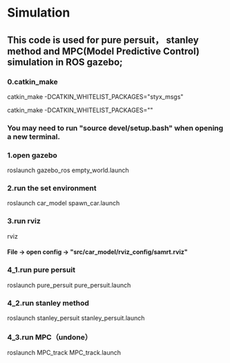 # Simulation

## This code is used for pure persuit， stanley method and MPC(Model Predictive Control) simulation in ROS gazebo; 
### 0.catkin_make
catkin_make -DCATKIN_WHITELIST_PACKAGES="styx_msgs"

catkin_make -DCATKIN_WHITELIST_PACKAGES=""

### You may need to run "source devel/setup.bash" when opening a new terminal.
### 1.open gazebo
roslaunch gazebo_ros empty_world.launch

### 2.run the set environment
roslaunch car_model spawn_car.launch

### 3.run rviz
rviz
#### File -> open config -> "src/car_model/rviz_config/samrt.rviz"

### 4_1.run pure persuit
roslaunch pure_persuit pure_persuit.launch

### 4_2.run stanley method
roslaunch stanley_persuit stanley_persuit.launch

### 4_3.run MPC（undone）
roslaunch MPC_track MPC_track.launch
